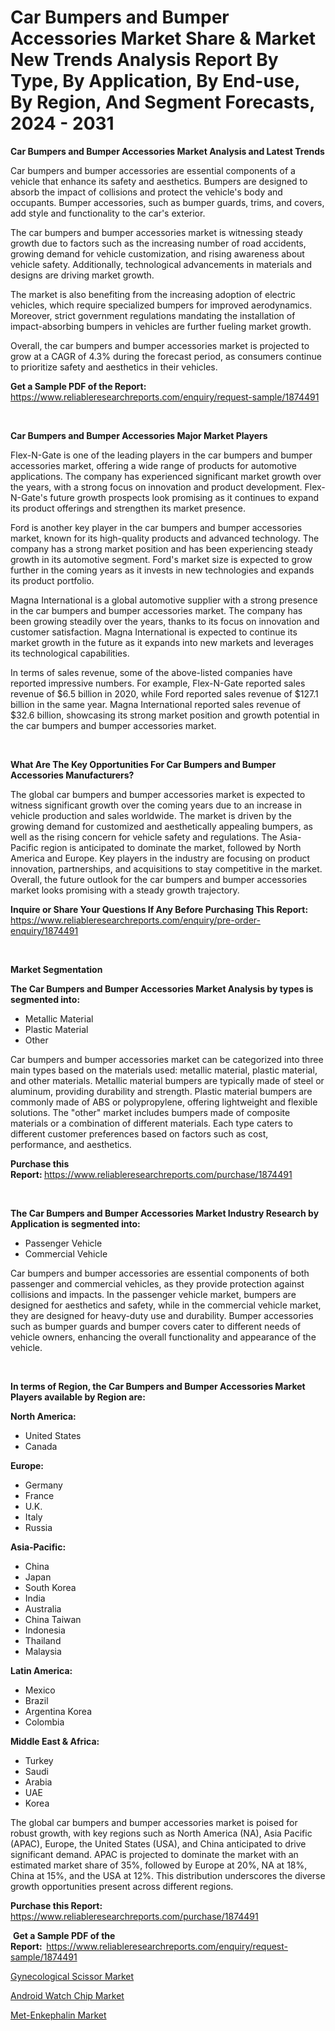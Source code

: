 <p><h1>Car Bumpers and Bumper Accessories Market Share & Market New Trends Analysis Report By Type, By Application, By End-use, By Region, And Segment Forecasts, 2024 - 2031</h1></p><p><strong>Car Bumpers and Bumper Accessories Market Analysis and Latest Trends</strong></p>
<p><p>Car bumpers and bumper accessories are essential components of a vehicle that enhance its safety and aesthetics. Bumpers are designed to absorb the impact of collisions and protect the vehicle's body and occupants. Bumper accessories, such as bumper guards, trims, and covers, add style and functionality to the car's exterior.</p><p>The car bumpers and bumper accessories market is witnessing steady growth due to factors such as the increasing number of road accidents, growing demand for vehicle customization, and rising awareness about vehicle safety. Additionally, technological advancements in materials and designs are driving market growth.</p><p>The market is also benefiting from the increasing adoption of electric vehicles, which require specialized bumpers for improved aerodynamics. Moreover, strict government regulations mandating the installation of impact-absorbing bumpers in vehicles are further fueling market growth.</p><p>Overall, the car bumpers and bumper accessories market is projected to grow at a CAGR of 4.3% during the forecast period, as consumers continue to prioritize safety and aesthetics in their vehicles.</p></p>
<p><strong>Get a Sample PDF of the Report:&nbsp;</strong> <a href="https://www.reliableresearchreports.com/enquiry/request-sample/1874491">https://www.reliableresearchreports.com/enquiry/request-sample/1874491</a></p>
<p>&nbsp;</p>
<p><strong>Car Bumpers and Bumper Accessories Major Market Players</strong></p>
<p><p>Flex-N-Gate is one of the leading players in the car bumpers and bumper accessories market, offering a wide range of products for automotive applications. The company has experienced significant market growth over the years, with a strong focus on innovation and product development. Flex-N-Gate's future growth prospects look promising as it continues to expand its product offerings and strengthen its market presence.</p><p>Ford is another key player in the car bumpers and bumper accessories market, known for its high-quality products and advanced technology. The company has a strong market position and has been experiencing steady growth in its automotive segment. Ford's market size is expected to grow further in the coming years as it invests in new technologies and expands its product portfolio.</p><p>Magna International is a global automotive supplier with a strong presence in the car bumpers and bumper accessories market. The company has been growing steadily over the years, thanks to its focus on innovation and customer satisfaction. Magna International is expected to continue its market growth in the future as it expands into new markets and leverages its technological capabilities.</p><p>In terms of sales revenue, some of the above-listed companies have reported impressive numbers. For example, Flex-N-Gate reported sales revenue of $6.5 billion in 2020, while Ford reported sales revenue of $127.1 billion in the same year. Magna International reported sales revenue of $32.6 billion, showcasing its strong market position and growth potential in the car bumpers and bumper accessories market.</p></p>
<p>&nbsp;</p>
<p><strong>What Are The Key Opportunities For Car Bumpers and Bumper Accessories Manufacturers?</strong></p>
<p><p>The global car bumpers and bumper accessories market is expected to witness significant growth over the coming years due to an increase in vehicle production and sales worldwide. The market is driven by the growing demand for customized and aesthetically appealing bumpers, as well as the rising concern for vehicle safety and regulations. The Asia-Pacific region is anticipated to dominate the market, followed by North America and Europe. Key players in the industry are focusing on product innovation, partnerships, and acquisitions to stay competitive in the market. Overall, the future outlook for the car bumpers and bumper accessories market looks promising with a steady growth trajectory.</p></p>
<p><strong>Inquire or Share Your Questions If Any Before Purchasing This Report:</strong> <a href="https://www.reliableresearchreports.com/enquiry/pre-order-enquiry/1874491">https://www.reliableresearchreports.com/enquiry/pre-order-enquiry/1874491</a></p>
<p>&nbsp;</p>
<p><strong>Market Segmentation</strong></p>
<p><strong>The Car Bumpers and Bumper Accessories Market Analysis by types is segmented into:</strong></p>
<p><ul><li>Metallic Material</li><li>Plastic Material</li><li>Other</li></ul></p>
<p><p>Car bumpers and bumper accessories market can be categorized into three main types based on the materials used: metallic material, plastic material, and other materials. Metallic material bumpers are typically made of steel or aluminum, providing durability and strength. Plastic material bumpers are commonly made of ABS or polypropylene, offering lightweight and flexible solutions. The "other" market includes bumpers made of composite materials or a combination of different materials. Each type caters to different customer preferences based on factors such as cost, performance, and aesthetics.</p></p>
<p><strong>Purchase this Report:&nbsp;</strong><a href="https://www.reliableresearchreports.com/purchase/1874491">https://www.reliableresearchreports.com/purchase/1874491</a></p>
<p>&nbsp;</p>
<p><strong>The Car Bumpers and Bumper Accessories Market Industry Research by Application is segmented into:</strong></p>
<p><ul><li>Passenger Vehicle</li><li>Commercial Vehicle</li></ul></p>
<p><p>Car bumpers and bumper accessories are essential components of both passenger and commercial vehicles, as they provide protection against collisions and impacts. In the passenger vehicle market, bumpers are designed for aesthetics and safety, while in the commercial vehicle market, they are designed for heavy-duty use and durability. Bumper accessories such as bumper guards and bumper covers cater to different needs of vehicle owners, enhancing the overall functionality and appearance of the vehicle.</p></p>
<p>&nbsp;</p>
<p><strong>In terms of Region, the Car Bumpers and Bumper Accessories Market Players available by Region are:</strong></p>
<p>
    <p> <strong> North America: </strong>
        <ul>
            <li>United States</li>
            <li>Canada</li>
        </ul>
        </p> 
    <p> <strong> Europe: </strong>
        <ul>
            <li>Germany</li>
            <li>France</li>
            <li>U.K.</li>
            <li>Italy</li>
            <li>Russia</li>
        </ul>
        </p> 
    <p> <strong> Asia-Pacific: </strong>
        <ul>
            <li>China</li>
            <li>Japan</li>
            <li>South Korea</li>
            <li>India</li>
            <li>Australia</li>
            <li>China Taiwan</li>
            <li>Indonesia</li>
            <li>Thailand</li>
            <li>Malaysia</li>
        </ul>
        </p> 
    <p> <strong> Latin America: </strong>
        <ul>
            <li>Mexico</li>
            <li>Brazil</li>
            <li>Argentina Korea</li>
            <li>Colombia</li>
        </ul>
        </p> 
    <p> <strong> Middle East & Africa: </strong>
        <ul>
            <li>Turkey</li>
            <li>Saudi</li>
            <li>Arabia</li>
            <li>UAE</li>
            <li>Korea</li>
        </ul>
    </p>
    </p>
<p><p>The global car bumpers and bumper accessories market is poised for robust growth, with key regions such as North America (NA), Asia Pacific (APAC), Europe, the United States (USA), and China anticipated to drive significant demand. APAC is projected to dominate the market with an estimated market share of 35%, followed by Europe at 20%, NA at 18%, China at 15%, and the USA at 12%. This distribution underscores the diverse growth opportunities present across different regions.</p></p>
<p><strong>Purchase this Report: </strong><a href="https://www.reliableresearchreports.com/purchase/1874491">https://www.reliableresearchreports.com/purchase/1874491</a></p>
<p>&nbsp;<strong>Get a Sample PDF of the Report:&nbsp;&nbsp;</strong><a href="https://www.reliableresearchreports.com/enquiry/request-sample/1874491">https://www.reliableresearchreports.com/enquiry/request-sample/1874491</a></p>
<p><strong></strong></p>
<p><p><a href="https://view.publitas.com/reportprime-1/gynecological-scissor-market-size-market-share-and-global-market-analysis-report-2023-2030/">Gynecological Scissor Market</a></p><p><a href="https://view.publitas.com/reportprime-1/android-watch-chip-market-size-furnishes-valuable-information-encompassing-market-share-market-trends-and-projections-spanning-from-2023-to-2030/">Android Watch Chip Market</a></p><p><a href="https://view.publitas.com/reportprime-1/global-met-enkephalin-market-by-types-applications-and-major-players-with-regional-growth-rate-analysis-and-development-situation-from-2023-to-2030/">Met-Enkephalin Market</a></p></p>